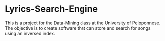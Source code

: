 # Lyrics-Search-Engine
This is a project for the Data-Mining class at the University of Peloponnese. The objective is to create software that can store and search for songs using an inversed index.
